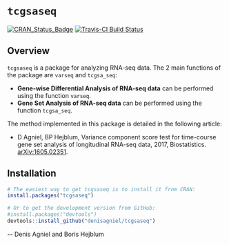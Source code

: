 
<!-- README.md is generated from README.Rmd. Please edit that file -->
`tcgsaseq`
==========

[![CRAN\_Status\_Badge](http://www.r-pkg.org/badges/version/tcgsaseq)](https://cran.r-project.org/package=tcgsaseq) [![Travis-CI Build Status](https://travis-ci.org/denisagniel/tcgsaseq.svg?branch=master)](https://travis-ci.org/denisagniel/tcgsaseq)

Overview
--------

`tcgsaseq` is a package for analyzing RNA-seq data. The 2 main functions of the package are `varseq` and `tcgsa_seq`:

-   **Gene-wise Differential Analysis of RNA-seq data** can be performed using the function `varseq`.
-   **Gene Set Analysis of RNA-seq data** can be performed using the function `tcgsa_seq`.

The method implemented in this package is detailed in the following article:

-   D Agniel, BP Hejblum, Variance component score test for time-course gene set analysis of longitudinal RNA-seq data, 2017, Biostatistics. [arXiv:1605.02351](https://arxiv.org/abs/1605.02351v4).

Installation
------------

``` r
# The easiest way to get tcgsaseq is to install it from CRAN:
install.packages("tcgsaseq")

# Or to get the development version from GitHub:
#install.packages("devtools")
devtools::install_github("denisagniel/tcgsaseq")
```

-- Denis Agniel and Boris Hejblum
